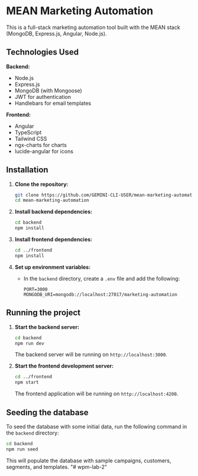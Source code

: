 # MEAN Marketing Automation

This is a full-stack marketing automation tool built with the MEAN stack (MongoDB, Express.js, Angular, Node.js).

## Technologies Used

**Backend:**
- Node.js
- Express.js
- MongoDB (with Mongoose)
- JWT for authentication
- Handlebars for email templates

**Frontend:**
- Angular
- TypeScript
- Tailwind CSS
- ngx-charts for charts
- lucide-angular for icons

## Installation

1. **Clone the repository:**
   ```bash
   git clone https://github.com/GEMINI-CLI-USER/mean-marketing-automation.git
   cd mean-marketing-automation
   ```

2. **Install backend dependencies:**
   ```bash
   cd backend
   npm install
   ```

3. **Install frontend dependencies:**
   ```bash
   cd ../frontend
   npm install
   ```

4. **Set up environment variables:**
   - In the `backend` directory, create a `.env` file and add the following:
     ```
     PORT=3000
     MONGODB_URI=mongodb://localhost:27017/marketing-automation
     ```

## Running the project

1. **Start the backend server:**
   ```bash
   cd backend
   npm run dev
   ```
   The backend server will be running on `http://localhost:3000`.

2. **Start the frontend development server:**
   ```bash
   cd ../frontend
   npm start
   ```
   The frontend application will be running on `http://localhost:4200`.

## Seeding the database

To seed the database with some initial data, run the following command in the `backend` directory:

```bash
cd backend
npm run seed
```

This will populate the database with sample campaigns, customers, segments, and templates.
"# wpm-lab-2" 
